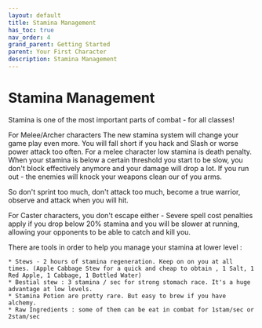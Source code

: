 ```yaml
---
layout: default
title: Stamina Management
has_toc: true
nav_order: 4
grand_parent: Getting Started
parent: Your First Character
description: Stamina Management
---
```


#  Stamina Management

Stamina is one of the most important parts of combat - for all classes!

For Melee/Archer characters  The new stamina system will change your game play even more. You will fall short if you hack and Slash or worse power attack too often. For a melee character low stamina is death penalty. When your stamina is below a certain threshold you start to be slow, you don't block effectively anymore and your damage will drop a lot. If you run out - the enemies will knock your weapons clean our of you arms.

So don't sprint too much, don't attack too much, become a true warrior, observe and attack when you will hit.

For Caster characters, you don't escape either - Severe spell cost penalties apply if you drop below 20% stamina and you will be slower at running, allowing your opponents to be able to catch and kill you.

There are tools in order to help you manage your stamina at lower level :

```
* Stews - 2 hours of stamina regeneration. Keep on on you at all times. (Apple Cabbage Stew for a quick and cheap to obtain , 1 Salt, 1 Red Apple, 1 Cabbage, 1 Bottled Water)
* Bestial stew : 3 stamina / sec for strong stomach race. It's a huge advantage at low levels.
* Stamina Potion are pretty rare. But easy to brew if you have alchemy.
* Raw Ingredients : some of them can be eat in combat for 1stam/sec or 2stam/sec
```
